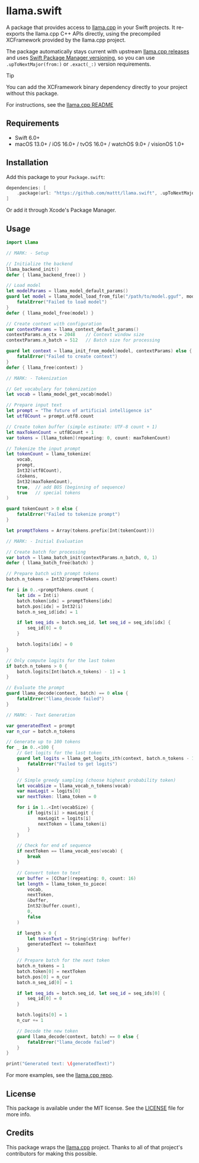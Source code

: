 # llama.swift

A package that provides access to
[llama.cpp](https://github.com/ggml-org/llama.cpp)
in your Swift projects.
It re-exports the llama.cpp C++ APIs directly,
using the precompiled XCFramework provided by the llama.cpp project.

The package automatically stays current with upstream
[llama.cpp releases](https://github.com/ggml-org/llama.cpp/releases/)
and uses [Swift Package Manager versioning](https://docs.swift.org/swiftpm/documentation/packagemanagerdocs/addingdependencies#Constraining-dependency-versions),
so you can use `.upToNextMajor(from:)` or `.exact(_:)` version requirements.

> [!TIP]
> You can add the XCFramework binary dependency directly to your project
> without this package.
>
> For instructions,
> see the [llama.cpp README](https://github.com/ggml-org/llama.cpp?tab=readme-ov-file#xcframework)

## Requirements

- Swift 6.0+
- macOS 13.0+ / iOS 16.0+ / tvOS 16.0+ / watchOS 9.0+ / visionOS 1.0+

## Installation

Add this package to your `Package.swift`:

```swift
dependencies: [
    .package(url: "https://github.com/mattt/llama.swift", .upToNextMajor(from: "1.6886.0"))
]
```

Or add it through Xcode's Package Manager.

## Usage

```swift
import Llama

// MARK: - Setup

// Initialize the backend
llama_backend_init()
defer { llama_backend_free() }

// Load model
let modelParams = llama_model_default_params()
guard let model = llama_model_load_from_file("/path/to/model.gguf", modelParams) else {
    fatalError("Failed to load model")
}
defer { llama_model_free(model) }

// Create context with configuration
var contextParams = llama_context_default_params()
contextParams.n_ctx = 2048    // Context window size
contextParams.n_batch = 512   // Batch size for processing

guard let context = llama_init_from_model(model, contextParams) else {
    fatalError("Failed to create context")
}
defer { llama_free(context) }

// MARK: - Tokenization

// Get vocabulary for tokenization
let vocab = llama_model_get_vocab(model)

// Prepare input text
let prompt = "The future of artificial intelligence is"
let utf8Count = prompt.utf8.count

// Create token buffer (simple estimate: UTF-8 count + 1)
let maxTokenCount = utf8Count + 1
var tokens = [llama_token](repeating: 0, count: maxTokenCount)

// Tokenize the input prompt
let tokenCount = llama_tokenize(
    vocab,
    prompt,
    Int32(utf8Count),
    &tokens,
    Int32(maxTokenCount),
    true,  // add BOS (beginning of sequence)
    true   // special tokens
)

guard tokenCount > 0 else {
    fatalError("Failed to tokenize prompt")
}

let promptTokens = Array(tokens.prefix(Int(tokenCount)))

// MARK: - Initial Evaluation

// Create batch for processing
var batch = llama_batch_init(contextParams.n_batch, 0, 1)
defer { llama_batch_free(batch) }

// Prepare batch with prompt tokens
batch.n_tokens = Int32(promptTokens.count)

for i in 0..<promptTokens.count {
    let idx = Int(i)
    batch.token[idx] = promptTokens[idx]
    batch.pos[idx] = Int32(i)
    batch.n_seq_id[idx] = 1

    if let seq_ids = batch.seq_id, let seq_id = seq_ids[idx] {
        seq_id[0] = 0
    }

    batch.logits[idx] = 0
}

// Only compute logits for the last token
if batch.n_tokens > 0 {
    batch.logits[Int(batch.n_tokens) - 1] = 1
}

// Evaluate the prompt
guard llama_decode(context, batch) == 0 else {
    fatalError("llama_decode failed")
}

// MARK: - Text Generation

var generatedText = prompt
var n_cur = batch.n_tokens

// Generate up to 100 tokens
for _ in 0..<100 {
    // Get logits for the last token
    guard let logits = llama_get_logits_ith(context, batch.n_tokens - 1) else {
        fatalError("Failed to get logits")
    }

    // Simple greedy sampling (choose highest probability token)
    let vocabSize = llama_vocab_n_tokens(vocab)
    var maxLogit = logits[0]
    var nextToken: llama_token = 0

    for i in 1..<Int(vocabSize) {
        if logits[i] > maxLogit {
            maxLogit = logits[i]
            nextToken = llama_token(i)
        }
    }

    // Check for end of sequence
    if nextToken == llama_vocab_eos(vocab) {
        break
    }

    // Convert token to text
    var buffer = [CChar](repeating: 0, count: 16)
    let length = llama_token_to_piece(
        vocab,
        nextToken,
        &buffer,
        Int32(buffer.count),
        0,
        false
    )

    if length > 0 {
        let tokenText = String(cString: buffer)
        generatedText += tokenText
    }

    // Prepare batch for the next token
    batch.n_tokens = 1
    batch.token[0] = nextToken
    batch.pos[0] = n_cur
    batch.n_seq_id[0] = 1

    if let seq_ids = batch.seq_id, let seq_id = seq_ids[0] {
        seq_id[0] = 0
    }

    batch.logits[0] = 1
    n_cur += 1

    // Decode the new token
    guard llama_decode(context, batch) == 0 else {
        fatalError("llama_decode failed")
    }
}

print("Generated text: \(generatedText)")
```

For more examples,
see the [llama.cpp repo](https://github.com/ggml-org/llama.cpp/tree/master/examples/batched.swift).

## License

This package is available under the MIT license.
See the [LICENSE](LICENSE.md) file for more info.

## Credits

This package wraps the [llama.cpp](https://github.com/ggml-org/llama.cpp) project.
Thanks to all of that project's contributors for making this possible.

